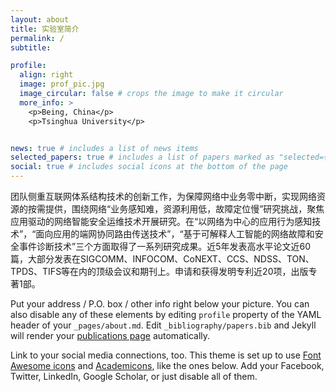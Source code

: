 ```yaml
---
layout: about
title: 实验室简介
permalink: /
subtitle: 

profile:
  align: right
  image: prof_pic.jpg
  image_circular: false # crops the image to make it circular
  more_info: >
    <p>Being, China</p>
    <p>Tsinghua University</p>


news: true # includes a list of news items
selected_papers: true # includes a list of papers marked as "selected={true}"
social: true # includes social icons at the bottom of the page
---
```


团队侧重互联网体系结构技术的创新工作，为保障网络中业务零中断，实现网络资源的按需提供，围绕网络“业务感知难，资源利用低，故障定位慢”研究挑战，聚焦应用驱动的网络智能安全运维技术开展研究。在“以网络为中心的应用行为感知技术”，“面向应用的端网协同路由传送技术”，“基于可解释人工智能的网络故障和安全事件诊断技术”三个方面取得了一系列研究成果。近5年发表高水平论文近60篇，大部分发表在SIGCOMM、INFOCOM、CoNEXT、CCS、NDSS、TON、TPDS、TIFS等在内的顶级会议和期刊上。申请和获得发明专利近20项，出版专著1部。



Put your address / P.O. box / other info right below your picture. You can also disable any of these elements by editing `profile` property of the YAML header of your `_pages/about.md`. Edit `_bibliography/papers.bib` and Jekyll will render your [publications page](/al-folio/publications/) automatically.

Link to your social media connections, too. This theme is set up to use [Font Awesome icons](https://fontawesome.com/) and [Academicons](https://jpswalsh.github.io/academicons/), like the ones below. Add your Facebook, Twitter, LinkedIn, Google Scholar, or just disable all of them.
